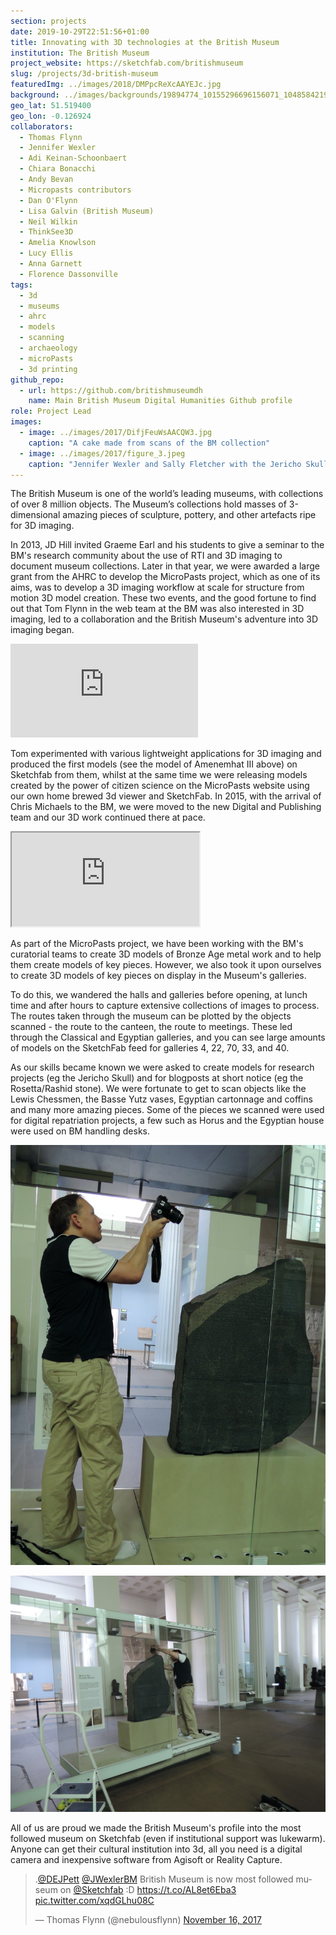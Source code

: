 ```yaml
---
section: projects
date: 2019-10-29T22:51:56+01:00
title: Innovating with 3D technologies at the British Museum
institution: The British Museum
project_website: https://sketchfab.com/britishmuseum
slug: /projects/3d-british-museum
featuredImg: ../images/2018/DMPpcReXcAAYEJc.jpg
background: ../images/backgrounds/19894774_10155296696156071_1048584219763234466_n-1-1170x450.jpg
geo_lat: 51.519400
geo_lon: -0.126924
collaborators:
  - Thomas Flynn
  - Jennifer Wexler
  - Adi Keinan-Schoonbaert
  - Chiara Bonacchi
  - Andy Bevan
  - Micropasts contributors
  - Dan O'Flynn
  - Lisa Galvin (British Museum)
  - Neil Wilkin
  - ThinkSee3D
  - Amelia Knowlson
  - Lucy Ellis
  - Anna Garnett
  - Florence Dassonville
tags:
  - 3d 
  - museums 
  - ahrc 
  - models 
  - scanning 
  - archaeology 
  - microPasts 
  - 3d printing
github_repo: 
  - url: https://github.com/britishmuseumdh
    name: Main British Museum Digital Humanities Github profile
role: Project Lead
images:
  - image: ../images/2017/DifjFeuWsAACQW3.jpg
    caption: "A cake made from scans of the BM collection"
  - image: ../images/2017/figure_3.jpeg
    caption: "Jennifer Wexler and Sally Fletcher with the Jericho Skull"
---
```

The British Museum is one of the world’s leading museums, with collections of over 8 million objects. The Museum’s collections hold 
masses of 3-dimensional amazing pieces of sculpture, pottery, and other artefacts ripe for 3D imaging. 

In 2013, JD Hill invited Graeme Earl and his students to give a seminar to the BM's research community 
about the use of RTI and 3D imaging to document museum collections. Later in that year, we were awarded a large 
grant from the AHRC to develop the MicroPasts project, which as one of its aims, was to develop a 3D imaging workflow 
at scale for structure from motion 3D model creation. These two events, and the good fortune to find 
out that Tom Flynn in the web team at the BM was also interested in 3D imaging, led to a collaboration and the
British Museum's adventure into 3D imaging began. 

<div class="ratio-16x9 ratio my-2">
    <iframe title="Granite head of Amenemhat III" frameborder="0" allowfullscreen mozallowfullscreen="true" webkitallowfullscreen="true" allow="autoplay; fullscreen; xr-spatial-tracking" xr-spatial-tracking execution-while-out-of-viewport execution-while-not-rendered web-share src="https://sketchfab.com/models/64d0b7662b59417986e9d693624de97a/embed?camera=0&ui_infos=0&ui_watermark_link=0&ui_watermark=0&ui_theme=dark"> </iframe> 
</div>
   
Tom experimented with various lightweight applications for 3D imaging and produced the first models (see the model of Amenemhat III above) on 
Sketchfab from them, whilst at the same time we were releasing models created by the power of citizen science 
on the MicroPasts website using our own home brewed 3d viewer and SketchFab. In 2015, with the arrival of 
Chris Michaels to the BM, we were moved to the new Digital and Publishing team and our 3D work continued there at 
pace. 

<div class="ratio-16x9 ratio my-3">
    <iframe src="https://sketchfab.com/playlists/embed?collection=bb3cff6dfa4f40a588794dd02a29e12f&autostart=0"
    title="Annotated Models"
    allowfullscreen
    mozallowfullscreen="true"
    webkitallowfullscreen="true"
    allow="autoplay; fullscreen; xr-spatial-tracking"
    xr-spatial-tracking
    execution-while-out-of-viewport
    execution-while-not-rendered
    web-share
    ></iframe>
</div>

As part of the MicroPasts project, we have been working with the BM's curatorial teams to create 3D models of Bronze Age metal work
and to help them create models of key pieces. However, we also took it upon ourselves to create 3D models of
key pieces on display in the Museum's galleries. 

To do this, we wandered the halls and galleries before opening, at lunch time and after hours to capture extensive collections of images to process. The routes taken 
through the museum can be plotted by the objects scanned - the route to the canteen, the route to meetings. These 
led through the Classical and Egyptian galleries, and you can see large amounts of models on the SketchFab feed for galleries 
4, 22, 70, 33, and 40. 

As our skills became known we were asked to create models for research projects (eg the Jericho Skull) and for 
blogposts at short notice (eg the Rosetta/Rashid stone). We were fortunate to get to scan objects like
the Lewis Chessmen, the Basse Yutz vases, Egyptian cartonnage and coffins and many more amazing pieces. Some of the pieces we scanned 
were used for digital repatriation projects, a few such as Horus and the Egyptian house were used on BM handling desks. 

![Scanning the Rosetta Stone in 2017, excuse the white socks, I just got off my bike](../images/2017/DSCN4077.jpg)

![Scanning the Rosetta Stone in 2017](../images/2017/DSCN4080.JPG)

All of us are proud we made the British Museum's profile into the most followed museum on Sketchfab (even if
institutional support was lukewarm). Anyone can get their cultural institution into 3d, all you need is a digital 
camera and inexpensive software from Agisoft or Reality Capture.

<blockquote class="twitter-tweet"><p lang="en" dir="ltr">.<a href="https://twitter.com/DEJPett?ref_src=twsrc%5Etfw">@DEJPett</a> <a href="https://twitter.com/JWexlerBM?ref_src=twsrc%5Etfw">@JWexlerBM</a> British Museum is now most followed museum on <a href="https://twitter.com/Sketchfab?ref_src=twsrc%5Etfw">@Sketchfab</a> :D <a href="https://t.co/AL8et6Eba3">https://t.co/AL8et6Eba3</a> <a href="https://t.co/xqdGLhu08C">pic.twitter.com/xqdGLhu08C</a></p>&mdash; Thomas Flynn (@nebulousflynn) <a href="https://twitter.com/nebulousflynn/status/931092163366146048?ref_src=twsrc%5Etfw">November 16, 2017</a></blockquote> 